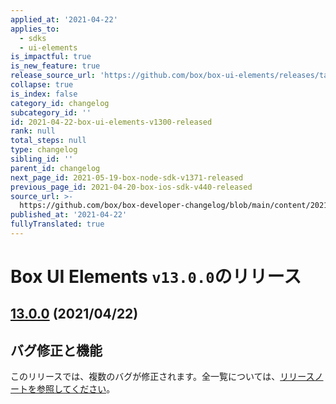 ```yaml
---
applied_at: '2021-04-22'
applies_to:
  - sdks
  - ui-elements
is_impactful: true
is_new_feature: true
release_source_url: 'https://github.com/box/box-ui-elements/releases/tag/v13.0.0'
collapse: true
is_index: false
category_id: changelog
subcategory_id: ''
id: 2021-04-22-box-ui-elements-v1300-released
rank: null
total_steps: null
type: changelog
sibling_id: ''
parent_id: changelog
next_page_id: 2021-05-19-box-node-sdk-v1371-released
previous_page_id: 2021-04-20-box-ios-sdk-v440-released
source_url: >-
  https://github.com/box/box-developer-changelog/blob/main/content/2021/04-22-box-ui-elements-v1300-released.md
published_at: '2021-04-22'
fullyTranslated: true
---
```

# Box UI Elements `v13.0.0`のリリース

## [13.0.0][1] (2021/04/22)

## バグ修正と機能

このリリースでは、複数のバグが修正されます。全一覧については、[リリースノートを参照してください][1]。

[1]: https://github.com/box/box-ui-elements/releases/tag/v13.0.0
